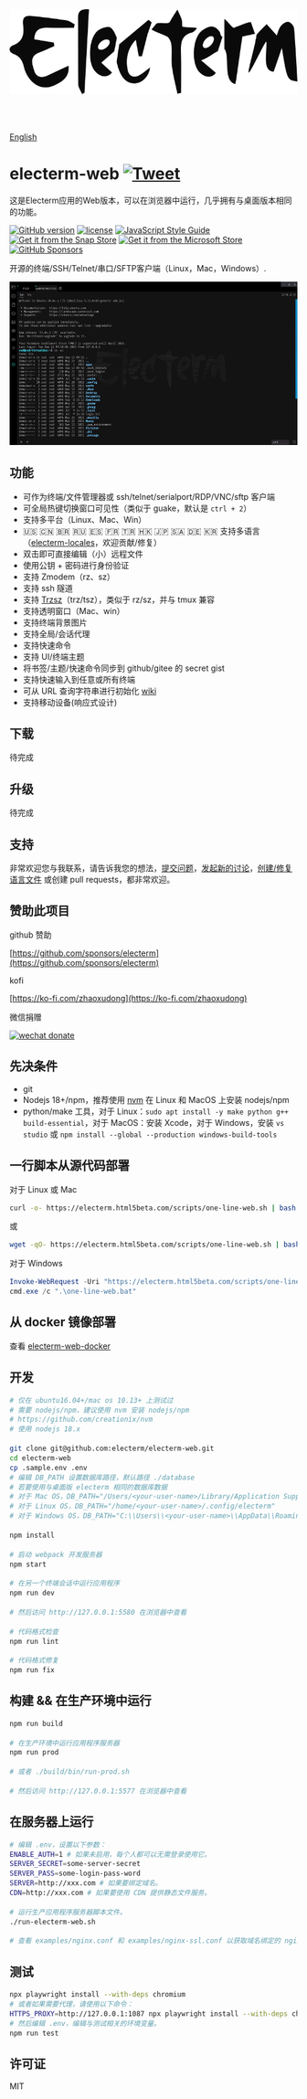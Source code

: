 <h1 align="center" style="padding-top: 60px;padding-bottom: 40px;">
    <a href="https://electerm.github.io/electerm">
        <img src="https://github.com/electerm/electerm-resource/raw/master/static/images/electerm.png", alt="" />
    </a>
</h1>

[English](README_cn.md)

# electerm-web [![Tweet](https://img.shields.io/twitter/url/http/shields.io.svg?style=social)](https://twitter.com/intent/tweet?text=Open%20sourced%20terminal%2Fssh%2Fsftp%20client(linux%2C%20mac%2C%20win)&url=https%3A%2F%2Fgithub.com%2Felecterm%2Felecterm-web&hashtags=electerm,ssh,terminal,sftp)

这是Electerm应用的Web版本，可以在浏览器中运行，几乎拥有与桌面版本相同的功能。

[![GitHub version](https://img.shields.io/github/release/electerm/electerm/all.svg)](https://github.com/electerm/electerm/releases)
[![license](https://img.shields.io/github/license/electerm/electerm.svg)](https://github.com/electerm/electerm-dev/blob/master/LICENSE)
[![JavaScript Style Guide](https://img.shields.io/badge/code_style-standard-brightgreen.svg)](https://standardjs.com)
[![Get it from the Snap Store](https://img.shields.io/badge/Snap-Store-green)](https://snapcraft.io/electerm)
[![Get it from the Microsoft Store](https://img.shields.io/badge/Microsoft-Store-blue)](https://www.microsoft.com/store/apps/9NCN7272GTFF)
[![GitHub Sponsors](https://img.shields.io/github/sponsors/electerm?label=Sponsors)](https://github.com/sponsors/electerm)

开源的终端/SSH/Telnet/串口/SFTP客户端（Linux，Mac，Windows）.

<div align="center">
  <img src="https://github.com/electerm/electerm-resource/raw/master/static/images/electerm.gif", alt="" />
</div>

## 功能

- 可作为终端/文件管理器或 ssh/telnet/serialport/RDP/VNC/sftp 客户端
- 可全局热键切换窗口可见性（类似于 guake，默认是 `ctrl + 2`）
- 支持多平台（Linux、Mac、Win）
- 🇺🇸 🇨🇳 🇧🇷 🇷🇺 🇪🇸 🇫🇷 🇹🇷 🇭🇰 🇯🇵 🇸🇦 🇩🇪 🇰🇷 支持多语言（[electerm-locales](https://github.com/electerm/electerm-locales)，欢迎贡献/修复）
- 双击即可直接编辑（小）远程文件
- 使用公钥 + 密码进行身份验证
- 支持 Zmodem（rz、sz）
- 支持 ssh 隧道
- 支持 [Trzsz](https://github.com/trzsz/trzsz)（trz/tsz），类似于 rz/sz，并与 tmux 兼容
- 支持透明窗口（Mac、win）
- 支持终端背景图片
- 支持全局/会话代理
- 支持快速命令
- 支持 UI/终端主题
- 将书签/主题/快速命令同步到 github/gitee 的 secret gist
- 支持快速输入到任意或所有终端
- 可从 URL 查询字符串进行初始化 [wiki](https://github.com/electerm/electerm-web/wiki/Init-from-url-query-string)
- 支持移动设备(响应式设计)

## 下载

待完成

## 升级

待完成

## 支持

非常欢迎您与我联系，请告诉我您的想法，[提交问题](https://github.com/electerm/electerm-web/issues/new/choose)，[发起新的讨论](https://github.com/electerm/electerm-web/discussions/new)，[创建/修复语言文件](https://github.com/electerm/electerm-locales) 或创建 pull requests，都非常欢迎。

## 赞助此项目

github 赞助

[https://github.com/sponsors/electerm](https://github.com/sponsors/electerm)

kofi

[https://ko-fi.com/zhaoxudong](https://ko-fi.com/zhaoxudong)

微信捐赠

[![wechat donate](https://electerm.html5beta.com/electerm-wechat-donate.png)](https://github.com/electerm)

## 先决条件

- git
- Nodejs 18+/npm，推荐使用 [nvm](https://github.com/nvm-sh/nvm) 在 Linux 和 MacOS 上安装 nodejs/npm
- python/make 工具，对于 Linux：`sudo apt install -y make python g++ build-essential`，对于 MacOS：安装 Xcode，对于 Windows，安装 `vs studio` 或 `npm install --global --production windows-build-tools`

## 一行脚本从源代码部署

对于 Linux 或 Mac

```sh
curl -o- https://electerm.html5beta.com/scripts/one-line-web.sh | bash
```
或

```sh
wget -qO- https://electerm.html5beta.com/scripts/one-line-web.sh | bash
```

对于 Windows

```powershell
Invoke-WebRequest -Uri "https://electerm.html5beta.com/scripts/one-line-web.bat" -OutFile "one-line-web.bat"
cmd.exe /c ".\one-line-web.bat"
```

## 从 docker 镜像部署

查看 [electerm-web-docker](https://github.com/electerm/electerm-web-docker)

## 开发

```bash
# 仅在 ubuntu16.04+/mac os 10.13+ 上测试过
# 需要 nodejs/npm，建议使用 nvm 安装 nodejs/npm
# https://github.com/creationix/nvm
# 使用 nodejs 18.x

git clone git@github.com:electerm/electerm-web.git
cd electerm-web
cp .sample.env .env
# 编辑 DB_PATH 设置数据库路径，默认路径 ./database
# 若要使用与桌面版 electerm 相同的数据库数据
# 对于 Mac OS，DB_PATH="/Users/<your-user-name>/Library/Application Support/electerm"
# 对于 Linux OS，DB_PATH="/home/<your-user-name>/.config/electerm"
# 对于 Windows OS，DB_PATH="C:\\Users\\<your-user-name>\\AppData\\Roaming\\electerm"

npm install

# 启动 webpack 开发服务器
npm start

# 在另一个终端会话中运行应用程序
npm run dev

# 然后访问 http://127.0.0.1:5580 在浏览器中查看

# 代码格式检查
npm run lint

# 代码格式修复
npm run fix
```

## 构建 && 在生产环境中运行

```sh
npm run build

# 在生产环境中运行应用程序服务器
npm run prod

# 或者 ./build/bin/run-prod.sh

# 然后访问 http://127.0.0.1:5577 在浏览器中查看
```

## 在服务器上运行

```sh
# 编辑 .env，设置以下参数：
ENABLE_AUTH=1 # 如果未启用，每个人都可以无需登录使用它。
SERVER_SECRET=some-server-secret
SERVER_PASS=some-login-pass-word
SERVER=http://xxx.com # 如果要绑定域名。
CDN=http://xxx.com # 如果要使用 CDN 提供静态文件服务。

# 运行生产应用程序服务器脚本文件。
./run-electerm-web.sh

# 查看 examples/nginx.conf 和 examples/nginx-ssl.conf 以获取域名绑定的 nginx 配置示例。
```

## 测试

```bash
npx playwright install --with-deps chromium
# 或者如果需要代理，请使用以下命令：
HTTPS_PROXY=http://127.0.0.1:1087 npx playwright install --with-deps chromium
# 然后编辑 .env，编辑与测试相关的环境变量。
npm run test
```

## 许可证

MIT

